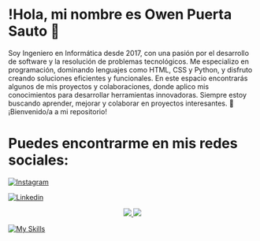 # !Hola, mi nombre es Owen Puerta Sauto 👋

Soy Ingeniero en Informática desde 2017, con una pasión por el desarrollo de software y la resolución de problemas tecnológicos. Me especializo en programación, dominando lenguajes como HTML, CSS y Python, y disfruto creando soluciones eficientes y funcionales. En este espacio encontrarás algunos de mis proyectos y colaboraciones, donde aplico mis conocimientos para desarrollar herramientas innovadoras. Siempre estoy buscando aprender, mejorar y colaborar en proyectos interesantes. 🚀 ¡Bienvenido/a a mi repositorio!

# Puedes encontrarme en mis redes sociales:

<!-- [![Facebook](https://img.icons8.com/color/48/FFFFFF/facebook-new.png)](https://youtube.com/@mouredev)-->
[![Instagram](https://img.icons8.com/color/48/FFFFFF/instagram-new--v1.png)](https://youtube.com/@mouredev)
<!--[![Twitter](https://img.icons8.com/color/48/FFFFFF/twitter--v1.png)](https://youtube.com/@mouredev)-->
<!--[![Youtube](https://img.icons8.com/color/48/FFFFFF/youtube-play.png)](https://youtube.com/@mouredev)-->
[![Linkedin](https://img.icons8.com/color/48/FFFFFF/linkedin.png)](https://youtube.com/@mouredev)

<p align="center">
  <a href="https://youtube.com/@mouredev">
    <img src="https://img.icons8.com/color/48/FFFFFF/instagram-new--v1.png" />
  </a>
  <a href="https://youtube.com/@mouredev">
    <img src="https://img.icons8.com/color/48/FFFFFF/linkedin.png" />
  </a>
</p>

[![My Skills](https://skillicons.dev/icons?i=js,html,css,wasm)](https://skillicons.dev)


